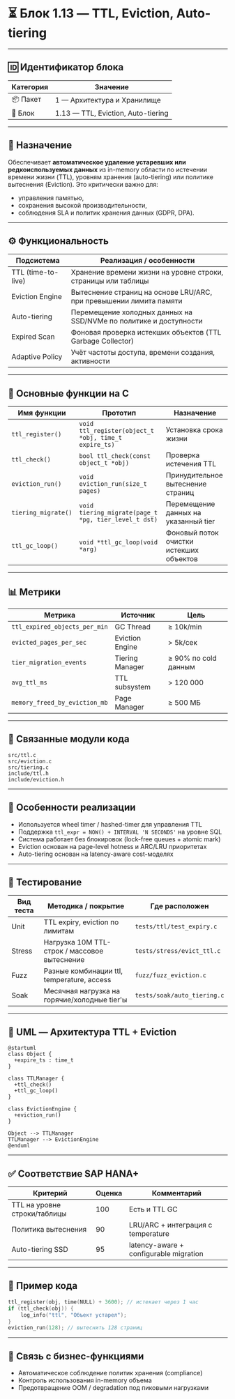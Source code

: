 # ⏳ Блок 1.13 — TTL, Eviction, Auto-tiering

---

## 🆔 Идентификатор блока

| Категория | Значение                           |
| --------- | ---------------------------------- |
| 📦 Пакет  | 1 — Архитектура и Хранилище        |
| 🔢 Блок   | 1.13 — TTL, Eviction, Auto-tiering |

---

## 🎯 Назначение

Обеспечивает **автоматическое удаление устаревших или редкоиспользуемых данных** из in-memory области по истечении времени жизни (TTL), уровням хранения (auto-tiering) или политике вытеснения (Eviction). Это критически важно для:

* управления памятью,
* сохранения высокой производительности,
* соблюдения SLA и политик хранения данных (GDPR, DPA).

---

## ⚙️ Функциональность

| Подсистема         | Реализация / особенности                                           |
| ------------------ | ------------------------------------------------------------------ |
| TTL (time-to-live) | Хранение времени жизни на уровне строки, страницы или таблицы      |
| Eviction Engine    | Вытеснение страниц на основе LRU/ARC, при превышении лимита памяти |
| Auto-tiering       | Перемещение холодных данных на SSD/NVMe по политике и доступности  |
| Expired Scan       | Фоновая проверка истекших объектов (TTL Garbage Collector)         |
| Adaptive Policy    | Учёт частоты доступа, времени создания, активности                 |

---

## 🔧 Основные функции на C

| Имя функции         | Прототип                                             | Назначение                              |
| ------------------- | ---------------------------------------------------- | --------------------------------------- |
| `ttl_register()`    | `void ttl_register(object_t *obj, time_t expire_ts)` | Установка срока жизни                   |
| `ttl_check()`       | `bool ttl_check(const object_t *obj)`                | Проверка истечения TTL                  |
| `eviction_run()`    | `void eviction_run(size_t pages)`                    | Принудительное вытеснение страниц       |
| `tiering_migrate()` | `void tiering_migrate(page_t *pg, tier_level_t dst)` | Перемещение данных на указанный tier    |
| `ttl_gc_loop()`     | `void *ttl_gc_loop(void *arg)`                       | Фоновый поток очистки истекших объектов |

---

## 📊 Метрики

| Метрика                       | Источник        | Цель                 |
| ----------------------------- | --------------- | -------------------- |
| `ttl_expired_objects_per_min` | GC Thread       | ≥ 10k/min            |
| `evicted_pages_per_sec`       | Eviction Engine | > 5k/сек             |
| `tier_migration_events`       | Tiering Manager | ≥ 90% по cold данным |
| `avg_ttl_ms`                  | TTL subsystem   | > 120 000            |
| `memory_freed_by_eviction_mb` | Page Manager    | ≥ 500 МБ             |

---

## 📂 Связанные модули кода

```
src/ttl.c
src/eviction.c
src/tiering.c
include/ttl.h
include/eviction.h
```

---

## 🧠 Особенности реализации

* Используется wheel timer / hashed-timer для управления TTL
* Поддержка `ttl_expr = NOW() + INTERVAL 'N SECONDS'` на уровне SQL
* Система работает без блокировок (lock-free queues + atomic mark)
* Eviction основан на page-level hotness и ARC/LRU приоритетах
* Auto-tiering основан на latency-aware cost-моделях

---

## 🧪 Тестирование

| Вид теста | Методика / покрытие                          | Где расположен              |
| --------- | -------------------------------------------- | --------------------------- |
| Unit      | TTL expiry, eviction по лимитам              | `tests/ttl/test_expiry.c`   |
| Stress    | Нагрузка 10M TTL-строк / массовое вытеснение | `tests/stress/evict_ttl.c`  |
| Fuzz      | Разные комбинации ttl, temperature, access   | `fuzz/fuzz_eviction.c`      |
| Soak      | Месячная нагрузка на горячие/холодные tier'ы | `tests/soak/auto_tiering.c` |

---

## 📐 UML — Архитектура TTL + Eviction

```plantuml
@startuml
class Object {
  +expire_ts : time_t
}

class TTLManager {
  +ttl_check()
  +ttl_gc_loop()
}

class EvictionEngine {
  +eviction_run()
}

Object --> TTLManager
TTLManager --> EvictionEngine
@enduml
```

---

## ✅ Соответствие SAP HANA+

| Критерий                     | Оценка | Комментарий                            |
| ---------------------------- | ------ | -------------------------------------- |
| TTL на уровне строки/таблицы | 100    | Есть и TTL GC                          |
| Политика вытеснения          | 90     | LRU/ARC + интеграция с temperature     |
| Auto-tiering SSD             | 95     | latency-aware + configurable migration |

---

## 📎 Пример кода

```c
ttl_register(obj, time(NULL) + 3600); // истекает через 1 час
if (ttl_check(obj)) {
    log_info("ttl", "Объект устарел");
}
eviction_run(128); // вытеснить 128 страниц
```

---

## 📌 Связь с бизнес-функциями

* Автоматическое соблюдение политик хранения (compliance)
* Контроль использования in-memory объема
* Предотвращение OOM / degradation под пиковыми нагрузками
